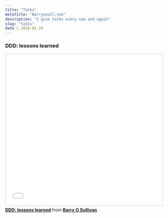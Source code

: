 ```yaml
---
title: "Talks"
metaTitle: "Barryosull.com"
description: "I give talks every now and again"
slug: "talks"
date : 2018-01-24
---
```


### DDD: lessons learned

<iframe src="//www.slideshare.net/slideshow/embed_code/key/2twCFqgSQAdoNF" width="595" height="485" frameborder="0" marginwidth="0" marginheight="0" scrolling="no" style="border:1px solid #CCC; border-width:1px; margin-bottom:5px; max-width: 100%;" allowfullscreen> </iframe> <div style="margin-bottom:5px"> <strong> <a href="//www.slideshare.net/BarryOSullivan18/ddd-lessons-learned" title="DDD: lessons learned" target="_blank">DDD: lessons learned</a> </strong> from <strong><a href="https://www.slideshare.net/BarryOSullivan18" target="_blank">Barry O Sullivan</a></strong> </div>